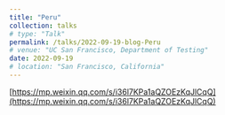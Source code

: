 ```yaml
---
title: "Peru"
collection: talks
# type: "Talk"
permalink: /talks/2022-09-19-blog-Peru
# venue: "UC San Francisco, Department of Testing"
date: 2022-09-19
# location: "San Francisco, California"
---
```


[https://mp.weixin.qq.com/s/i36l7KPa1aQZOEzKqJlCqQ](https://mp.weixin.qq.com/s/i36l7KPa1aQZOEzKqJlCqQ)

